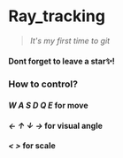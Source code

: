 # Ray_tracking
> *It's my first time to git*

#### Dont forget to leave a **star**✨!

### How to **control**?
#### *W A S D Q E* for move
#### *← ↑ ↓ →* for visual angle
#### *< >* for scale
